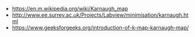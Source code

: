 * https://en.m.wikipedia.org/wiki/Karnaugh_map
* http://www.ee.surrey.ac.uk/Projects/Labview/minimisation/karnaugh.html
* https://www.geeksforgeeks.org/introduction-of-k-map-karnaugh-map/